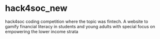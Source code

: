 # hack4soc_new
hack4soc coding competition where the topic was fintech. A website to gamify financial literacy in students and young adults with special focus on empowering the lower income strata
